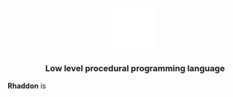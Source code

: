 <div align="center">

<img src="branding\logo.png" width="17%">

### Low level procedural programming language 
</div>

**Rhaddon** is
